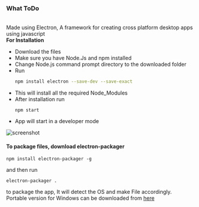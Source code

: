 <h3>What ToDo</h3>
<br>
Made using Electron, A framework for creating cross platform desktop apps using javascript
<br>
<b>For Installation</b>
<ul>
<li>Download the files</li>
<li>Make sure you have Node.Js and npm installed</li>
<li>Change Node.js command prompt directory to the downloaded folder</li>
<li>
Run 

```sh
npm install electron --save-dev --save-exact
```
</li>
<li>This will install all the required Node_Modules</li>
<li>After installation run 

```npm start```

</li>
<li>App will start in a developer mode</li>
</ul>


![screenshot](Screenshot%20(142).png)

<h4>To package files, download electron-packager</h4>

```
npm install electron-packager -g
```

and then run

```
electron-packager . 
``` 
to package the app, It will detect the OS and make File accordingly.
<br>
Portable version for Windows can be downloaded from [here](https://drive.google.com/open?id=1co8TwVy2wqWGn0lQOfbtS-2if7bVzxIP)
